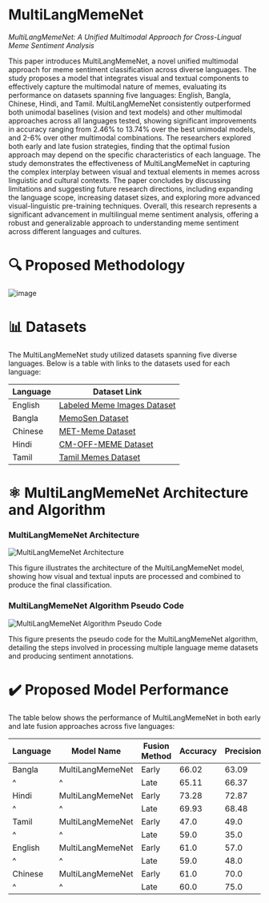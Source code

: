 # MultiLangMemeNet
*MultiLangMemeNet: A Unified Multimodal Approach for Cross-Lingual Meme Sentiment Analysis*

This paper introduces MultiLangMemeNet, a novel unified multimodal approach for meme sentiment classification across diverse languages. The study proposes a model that integrates visual and textual components to effectively capture the multimodal nature of memes, evaluating its performance on datasets spanning five languages: English, Bangla, Chinese, Hindi, and Tamil. MultiLangMemeNet consistently outperformed both unimodal baselines (vision and text models) and other multimodal approaches across all languages tested, showing significant improvements in accuracy ranging from 2.46% to 13.74% over the best unimodal models, and 2-6% over other multimodal combinations. The researchers explored both early and late fusion strategies, finding that the optimal fusion approach may depend on the specific characteristics of each language. The study demonstrates the effectiveness of MultiLangMemeNet in capturing the complex interplay between visual and textual elements in memes across linguistic and cultural contexts. The paper concludes by discussing limitations and suggesting future research directions, including expanding the language scope, increasing dataset sizes, and exploring more advanced visual-linguistic pre-training techniques. Overall, this research represents a significant advancement in multilingual meme sentiment analysis, offering a robust and generalizable approach to understanding meme sentiment across different languages and cultures.

# 🔍 Proposed Methodology
![image](https://github.com/shakib-sadat/MultiLangMemeNet/assets/62327880/864bce3b-9f7b-473e-89b3-9f9df2f18b9d)

# 📊 Datasets
The MultiLangMemeNet study utilized datasets spanning five diverse languages. Below is a table with links to the datasets used for each language:

| Language | Dataset Link |
|----------|--------------|
| English | [Labeled Meme Images Dataset](https://www.kaggle.com/datasets/hammadjavaid/6992-labeled-meme-images-dataset) |
| Bangla | [MemoSen Dataset](https://github.com/eftekhar-hossain/MemoSen-LREC2022) |
| Chinese | [MET-Meme Dataset](https://www.kaggle.com/datasets/liaolianfoka/met-meme/data) |
| Hindi | [CM-OFF-MEME Dataset](https://github.com/Gitanjali1801/CM_MEMES) |
| Tamil | [Tamil Memes Dataset](https://zenodo.org/records/4765573) |

# ⚛️ MultiLangMemeNet Architecture and Algorithm

### MultiLangMemeNet Architecture
![MultiLangMemeNet Architecture](https://github.com/shakib-sadat/MultiLangMemeNet/assets/62327880/8ed70766-7328-473c-8e75-8b7b4aafa28a)

This figure illustrates the architecture of the MultiLangMemeNet model, showing how visual and textual inputs are processed and combined to produce the final classification.

### MultiLangMemeNet Algorithm Pseudo Code
![MultiLangMemeNet Algorithm Pseudo Code](https://github.com/shakib-sadat/MultiLangMemeNet/assets/62327880/e64feca5-4091-4073-bd07-381650e106b4)

This figure presents the pseudo code for the MultiLangMemeNet algorithm, detailing the steps involved in processing multiple language meme datasets and producing sentiment annotations.

# ✔️ Proposed Model Performance

The table below shows the performance of MultiLangMemeNet in both early and late fusion approaches across five languages:

| Language | Model Name | Fusion Method | Accuracy | Precision | Recall | F1-score |
|----------|------------|---------------|----------|-----------|--------|----------|
| Bangla | MultiLangMemeNet | Early | 66.02 | 63.09 | 66.02 | 62.71 |
| ^ | ^ | Late | 65.11 | 66.37 | 65.11 | 65.52 |
| Hindi | MultiLangMemeNet | Early | 73.28 | 72.87 | 73.28 | 70.97 |
| ^ | ^ | Late | 69.93 | 68.48 | 69.93 | 68.67 |
| Tamil | MultiLangMemeNet | Early | 47.0 | 49.0 | 47.0 | 47.0 |
| ^ | ^ | Late | 59.0 | 35.0 | 59.0 | 44.0 |
| English | MultiLangMemeNet | Early | 61.0 | 57.0 | 63.0 | 56.0 |
| ^ | ^ | Late | 59.0 | 48.0 | 57.0 | 46.0 |
| Chinese | MultiLangMemeNet | Early | 61.0 | 70.0 | 61.0 | 65.2 |
| ^ | ^ | Late | 60.0 | 75.0 | 59.0 | 66.0 |
